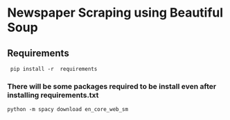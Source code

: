 # Newspaper Scraping using Beautiful Soup

## Requirements

``` pip install -r  requirements```

<h3> There will be some packages required to be install even after installing requirements.txt </h3>

``` python -m spacy download en_core_web_sm ```

